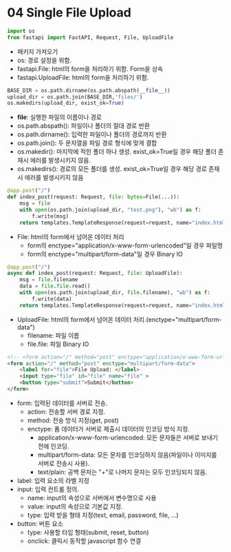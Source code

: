 # 04 Single File Upload

```python
import os
from fastapi import FastAPI, Request, File, UploadFile
```
- 패키지 가져오기
- os:                 경로 설정을 위함.
- fastapi.File:       html의 form을 처리하기 위함. Form을 상속 
- fastapi.UploadFile: html의 form을 처리하기 위함.

```python
BASE_DIR = os.path.dirname(os.path.abspath(__file__))
upload_dir = os.path.join(BASE_DIR,'files/')
os.makedirs(upload_dir, exist_ok=True)
```
- __file__:          실행한 파일의 이름이나 경로
- os.path.abspath(): 파일이나 폴더의 절대 경로 반환
- os.path.dirname(): 입력한 파일이나 폴더의 경로까지 반환
- os.path.join():    두 문자열을 파일 경로 형식에 맞게 결합 
- os.makedir():      마지막에 적힌 폴더 하나 생성. exist_ok=True일 경우 해당 폴더 존재시 에러를 발생시키지 않음.
- os.makedirs():     경로의 모든 폴더를 생성. exist_ok=True일 경우 해당 경로 존재시 에러를 발생시키지 않음

```python
@app.post("/")
def index_post(request: Request, file: bytes=File(...)):
    msg = file
    with open(os.path.join(upload_dir, "test.png"), "wb") as f:
        f.write(msg)
    return templates.TemplateResponse(request=request, name="index.html", context={"message": msg})
```
- File: html의 form에서 넘어온 데이터 처리
  - form의 enctype="application/x-www-form-urlencoded"일 경우 파일명
  - form의 enctype="multipart/form-data"일 경우 Binary IO

```python
@app.post("/")
async def index_post(request: Request, file: UploadFile):
    msg = file.filename
    data = file.file.read()
    with open(os.path.join(upload_dir, file.filename), "wb") as f:
        f.write(data)
    return templates.TemplateResponse(request=request, name="index.html", context={"message": msg})

```
- UploadFile:  html의 form에서 넘어온 데이터 처리.(enctype="multipart/form-data")
  - filename:  파일 이름
  - file.file: 파일 Binary IO

```html
<!-- <form action="/" method="post" enctype="application/x-www-form-urlencoded"> -->
<form action="/" method="post" enctype="multipart/form-data">
    <label for="file">File Upload: </label>
    <input type="file" id="file" name="file" >
    <button type="submit">Submit</button>
</form>
```
- form:                                  입력된 데이터를 서버로 전송. 
  - action:                              전송할 서버 경로 지정. 
  - method:                              전송 방식 지정(get, post)
  - enctype:                             폼 데이터가 서버로 제출시 데이터의 인코딩 방식 지정.
    - application/x-www-form-urlencoded: 모든 문자들은 서버로 보내기 전에 인코딩. 
    - multipart/form-data:               모든 문자를 인코딩하지 않음(파일이나 이미지를 서버로 전송시 사용).
    - text/plain:                        공백 문자는 "+"로 나머지 문자는 모두 인코딩되지 않음.
- label:                                 입력 요소의 라벨 지정
- input:                                 입력 컨트롤 정의.
  - name:                                input의 속성으로 서버에서 변수명으로 사용
  - value:                               input의 속성으로 기본값 지정.
  - type:                                입력 받을 형태 지정(text, email, password, file, ...)
- button:                                버튼 요소
  - type:                                사용할 타입 형태(submit, reset, button)
  - onclick:                             클릭시 동작할 javascript 함수 연결